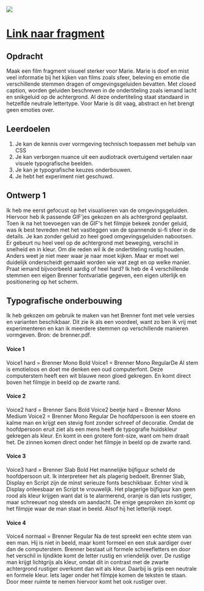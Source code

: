 ![](https://iili.io/JjNKgI.png)

# [Link naar fragment](https://demilouise.github.io/webtypografie/closed-captions/)

## Opdracht
Maak een film fragment visueel sterker voor Marie. Marie is doof en mist veel informatie bij het kijken van films zoals sfeer, beleving en emotie die verschillende stemmen dragen of omgevingsgeluiden bevatten. Met closed caption, worden geluiden beschreven in de ondertiteling zoals iemand lacht en snikgeluid op de achtergrond.  Al deze ondertiteling staat standaard in hetzelfde neutrale lettertype. Voor Marie is dit vaag, abstract en het brengt geen emoties over.

## Leerdoelen
1. Je kan de kennis over vormgeving technisch toepassen met behulp van CSS
2. Je kan verborgen nuance uit een audiotrack overtuigend vertalen naar visuele typografische beelden.
3. Je kan je typografische keuzes onderbouwen.
4. Je hebt het experiment niet geschuwd.

## Ontwerp 1
Ik heb me eerst gefocust op het visualiseren van de omgevingsgeluiden. Hiervoor heb ik passende GIF'jes gekozen en als achtergrond geplaatst. Toen ik na het toevoegen van de GIF's het filmpje bekeek zonder geluid, was ik best tevreden met het vastleggen van de spannende si-fi sfeer in de details. Je kan zonder geluid zo heel goed omgevingsgeluiden nabootsen. Er gebeurt nu heel veel op de achtergrond met beweging, verschil in snelheid en in kleur. Om die reden wil ik de ondertiteling rustig houden. Anders weet je niet meer waar je naar moet kijken. Maar er moet wel duidelijk onderscheidt gemaakt worden wie wat zegt en op welke manier. Praat iemand bijvoorbeeld aardig of heel hard? Ik heb de 4 verschillende stemmen een eigen Brenner fontvariatie gegeven, een eigen uiterlijk en positionering op het scherm.

## Typografische onderbouwing
Ik heb gekozen om gebruik te maken van het Brenner font met vele versies en varianten beschikbaar. Dit zie ik als een voordeel, want zo ben ik vrij met experimenteren en kan ik meerdere stemmen op verschillende manieren vormgeven. Bron: de brenner.pdf.

#### Voice 1
Voice1 hard = Brenner Mono Bold
Voice1 = Brenner Mono RegularDe AI stem is emotieloos en doet me denken een oud computerfont. Deze computerstem heeft een wit blauwe neon gloed gekregen. En komt direct boven het filmpje in beeld op de zwarte rand.

#### Voice 2
Voice2 hard = Brenner Sans Bold
Voice2 beetje hard = Brenner Mono Medium
Voice2 = Brenner Mono Regular
De hoofdpersoon is een stoere en kalme man en krijgt een stevig font zonder schreef of decoratie. Omdat de hoofdpersoon eruit ziet als een mens heeft de typografie huidskleur gekregen als kleur. En komt in een grotere font-size, want om hem draait het. De zinnen komen direct onder het filmpje in beeld op de zwarte rand.

#### Voice 3
Voice3 hard = Brenner Slab Bold
Het mannelijke bijfiguur scheld de hoofdpersoon uit. Ik interpreteer het als plagerig bedoelt. Brenner Slab, Display en Script zijn de minst serieuze fonts beschikbaar. Echter vind ik Display onleesbaar en Script te vrouwelijk. Het plagerige bijfiguur kan geen rood als kleur krijgen want dat is te alarmerend, oranje is dan iets rustiger, maar schreeuwt nog steeds om aandacht. De enige gesproken zin komt op het filmpje waar de man staat in beeld. Alsof hij het letterlijk roept.

#### Voice 4
Voice4 normaal = Brenner Regular
Na de test spreekt een echte stem van een man. Hij is niet in beeld, maar komt formeel en een stuk aardiger over dan de computerstem. Brenner bestaat uit formele schreefletters en door het verschil in lijndikte komt de letter rustig en vriendelijk over. 
De rustige man krijgt lichtgrijs als kleur, omdat dit in contrast met de zwarte achtergrond rustiger overkomt dan wit als kleur. Daarbij is grijs een neutrale en formele kleur. Iets lager onder het filmpje komen de teksten te staan. Door meer ruimte te nemen hiervoor komt het ook rustiger over. 
